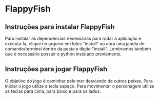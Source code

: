 # FlappyFish
## Instruções para instalar FlappyFish

Para instalar as dependências necessárias para rodar a aplicação e executa-la, clique no arquivo em lotes "install" ou abra uma janela de comando/terminal dentro da pasta e digite "install".
Lembramos também que é necessário possuir o python instalado previamente.

 ## Instruções para jogar FlappyFish
 
 O objetivo do jogo é caminhar pelo mar desviando de outros peixes. Para iniciar o jogo utilize a tecla espaço. Para movimentar o personagem utilize as teclas para cima, para baixo e para os lados. 
